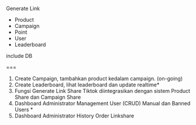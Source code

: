 Generate Link

- Product
- Campaign
- Point
- User
- Leaderboard

include DB




===
1. Create Campaign, tambahkan product kedalam campaign. (on-going)
2. Create Leaderboard, lihat leaderboard dan update realtime*
3. Fungsi Generate Link Share Tiktok diintegrasikan dengan sistem Product Share dan Campaign Share
4. Dashboard Administrator Management User (CRUD) Manual dan Banned Users *
5. Dashboard Administrator History Order Linkshare

